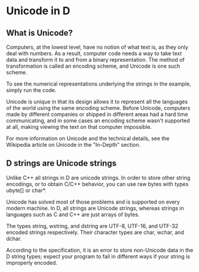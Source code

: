 Unicode in D
============

What is Unicode?
----------------

Computers, at the lowest level, have no notion of what text is, as they only deal with numbers. As a result, computer code needs a way to take
text data and transform it to and from a binary representation. The method of transformation is called an encoding scheme, and Unicode is
one such scheme.

To see the numerical representations underlying the strings in the example, simply run the code.

Unicode is unique in that its design allows it to represent all the languages of the world using the same encoding scheme. Before Unicode,
computers made by different companies or shipped in different areas had a hard time communicating, and in some cases an encoding scheme wasn\'t
supported at all, making viewing the text on that computer impossible.

For more information on Unicode and the technical details, see the Wikipedia article on Unicode in the \"In-Depth\" section.

D strings are Unicode strings
-----------------------------

Unlike C++ all strings in D are unicode strings. In order to store other string encodings, or to obtain C/C++ behavior, you can use raw bytes
with types ubyte\[\] or char\*.

Unicode has solved most of those problems and is supported on every modern machine. In D, all strings are Unicode strings, whereas strings in languages such as C and C++ are just arrays of bytes.

The types string, wstring, and dstring are UTF-8, UTF-16, and UTF-32 encoded strings respectively. Their character types are char, wchar, and dchar.

According to the specification, it is an error to store non-Unicode data in the D string types; expect your program to fail in different ways if your string is improperly encoded.
